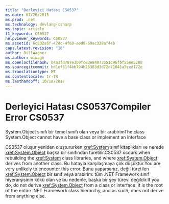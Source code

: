 ```yaml
---
title: "Derleyici Hatası CS0537"
ms.date: 07/20/2015
ms.prod: .net
ms.technology: devlang-csharp
ms.topic: article
f1_keywords: CS0537
helpviewer_keywords: CS0537
ms.assetid: 6c832a5f-47dc-4f60-aed8-69ac328af44b
caps.latest.revision: "10"
author: BillWagner
ms.author: wiwagn
ms.openlocfilehash: b4a3fd787e3b9fce3e84073551c96fbf55ee5280
ms.sourcegitcommit: bd1ef61f4bb794b25383d3d72e71041a5ced172e
ms.translationtype: MT
ms.contentlocale: tr-TR
ms.lasthandoff: 10/18/2017
---
```

# <a name="compiler-error-cs0537"></a><span data-ttu-id="33d1c-102">Derleyici Hatası CS0537</span><span class="sxs-lookup"><span data-stu-id="33d1c-102">Compiler Error CS0537</span></span>
<span data-ttu-id="33d1c-103">System.Object sınıfı bir temel sınıfı olan veya bir arabirim</span><span class="sxs-lookup"><span data-stu-id="33d1c-103">The class System.Object cannot have a base class or implement an interface</span></span>  
  
 <span data-ttu-id="33d1c-104">CS0537 oluşur yeniden oluştururken <xref:System> sınıf kitaplıkları ve nerede <xref:System.Object> başka bir sınıfından türetilir.</span><span class="sxs-lookup"><span data-stu-id="33d1c-104">CS0537 occurs when rebuilding the <xref:System> class libraries, and where <xref:System.Object> derives from another class.</span></span> <span data-ttu-id="33d1c-105">Bu hatayla karşılaşmaya çok düşüktür.</span><span class="sxs-lookup"><span data-stu-id="33d1c-105">You are very unlikely to encounter this error.</span></span> <span data-ttu-id="33d1c-106">Bunu yaparsanız, değil türetilen <xref:System.Object> bir sınıf veya arabirim: tüm .NET Framework sınıf hiyerarşisinin kökü olan ve bu nedenle, başka bir şey türevi değildir.</span><span class="sxs-lookup"><span data-stu-id="33d1c-106">If you do, do not derive <xref:System.Object> from a class or interface: it is the root of the entire .NET Framework class hierarchy, and as such, does not derive from anything else.</span></span>
